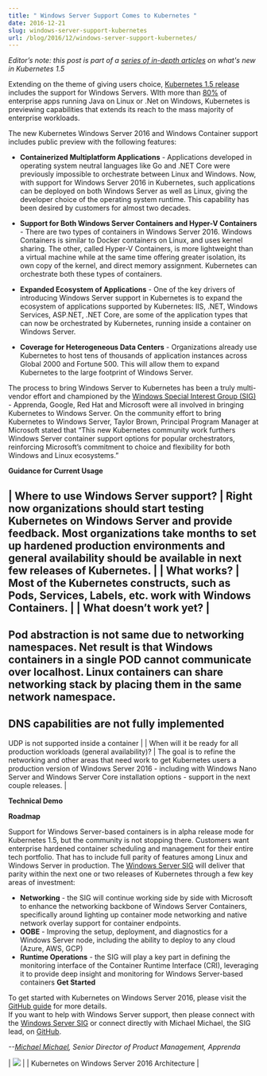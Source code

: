 ```yaml
---
title: " Windows Server Support Comes to Kubernetes "
date: 2016-12-21
slug: windows-server-support-kubernetes
url: /blog/2016/12/windows-server-support-kubernetes/
---
```

_Editor’s note: this post is part of a [series of in-depth articles](http://blog.kubernetes.io/2016/12/five-days-of-kubernetes-1.5.html) on what's new in Kubernetes 1.5_  

Extending on the theme of giving users choice, [Kubernetes 1.5 release](http://blog.kubernetes.io/2016/12/kubernetes-1.5-supporting-production-workloads.html) includes the support for Windows Servers. WIth more than [80%](http://www.gartner.com/document/3446217) of enterprise apps running Java on Linux or .Net on Windows, Kubernetes is previewing capabilities that extends its reach to the mass majority of enterprise workloads.&nbsp;  

The new Kubernetes Windows Server 2016 and Windows Container support includes public preview with the following features:  

- **Containerized Multiplatform Applications** - Applications developed in operating system neutral languages like Go and .NET Core were previously impossible to orchestrate between Linux and Windows. Now, with support for Windows Server 2016 in Kubernetes, such applications can be deployed on both Windows Server as well as Linux, giving the developer choice of the operating system runtime. This capability has been desired by customers for almost two decades.&nbsp;

- **Support for Both Windows Server Containers and Hyper-V Containers** - There are two types of containers in Windows Server 2016. Windows Containers is similar to Docker containers on Linux, and uses kernel sharing. The other, called Hyper-V Containers, is more lightweight than a virtual machine while at the same time offering greater isolation, its own copy of the kernel, and direct memory assignment. Kubernetes can orchestrate both these types of containers.&nbsp;

- **Expanded Ecosystem of Applications** - One of the key drivers of introducing Windows Server support in Kubernetes is to expand the ecosystem of applications supported by Kubernetes: IIS, .NET, Windows Services, ASP.NET, .NET Core, are some of the application types that can now be orchestrated by Kubernetes, running inside a container on Windows Server.

- **Coverage for Heterogeneous Data Centers** - Organizations already use Kubernetes to host tens of thousands of application instances across Global 2000 and Fortune 500. This will allow them to expand Kubernetes to the large footprint of Windows Server.&nbsp;

The process to bring Windows Server to Kubernetes has been a truly multi-vendor effort and championed by the [Windows Special Interest Group (SIG)](https://github.com/kubernetes/community/blob/master/sig-windows/README.md) - Apprenda, Google, Red Hat and Microsoft were all involved in bringing Kubernetes to Windows Server. On the community effort to bring Kubernetes to Windows Server, Taylor Brown, Principal Program Manager at Microsoft stated that “This new Kubernetes community work furthers Windows Server container support options for popular orchestrators, reinforcing Microsoft’s commitment to choice and flexibility for both Windows and Linux ecosystems.”  

**Guidance for Current Usage**  


|
Where to use Windows Server support?
 |
Right now organizations should start testing Kubernetes on Windows Server and provide feedback. Most organizations take months to set up hardened production environments and general availability should be available in next few releases of Kubernetes.
 |
|
What works?
 |
Most of the Kubernetes constructs, such as Pods, Services, Labels, etc. work with Windows Containers.
 |
|
What doesn’t work yet?
 |
-
Pod abstraction is not same due to networking namespaces. Net result is that Windows containers in a single POD cannot communicate over localhost. Linux containers can share networking stack by placing them in the same network namespace.
-
DNS capabilities are not fully implemented
-
UDP is not supported inside a container
 |
|
When will it be ready for all production workloads (general availability)?
 |
The goal is to refine the networking and other areas that need work to get Kubernetes users a production version of Windows Server 2016 - including with Windows Nano Server and Windows Server Core installation options - support in the next couple releases.
 |


**Technical Demo**  




**Roadmap**  

Support for Windows Server-based containers is in alpha release mode for Kubernetes 1.5, but the community is not stopping there. Customers want enterprise hardened container scheduling and management for their entire tech portfolio. That has to include full parity of features among Linux and Windows Server in production. The [Windows Server SIG](https://github.com/kubernetes/community/blob/master/sig-windows/README.md) will deliver that parity within the next one or two releases of Kubernetes through a few key areas of investment:  

- **Networking** - the SIG will continue working side by side with Microsoft to enhance the networking backbone of Windows Server Containers, specifically around lighting up container mode networking and native network overlay support for container endpoints.&nbsp;
- **OOBE** - Improving the setup, deployment, and diagnostics for a Windows Server node, including the ability to deploy to any cloud (Azure, AWS, GCP)
- **Runtime Operations** - the SIG will play a key part in defining the monitoring interface of the Container Runtime Interface (CRI), leveraging it to provide deep insight and monitoring for Windows Server-based containers
**Get Started**  

To get started with Kubernetes on Windows Server 2016, please visit the [GitHub guide](http://kubernetes.io/docs/getting-started-guides/windows/) for more details.  
If you want to help with Windows Server support, then please connect with the [Windows Server SIG](https://github.com/kubernetes/community/blob/master/sig-windows/README.md) or connect directly with Michael Michael, the SIG lead, on [GitHub](https://github.com/michmike).&nbsp;  

_--[Michael Michael](https://twitter.com/michmike77), Senior Director of Product Management, Apprenda&nbsp;_  





| ![](https://lh6.googleusercontent.com/1Lqqd5m0gHECz_yHvTas4eOOkFnB64h9j65Flrb5OHmIoaAZLUr64y2kukx5m7_QbBxnk_plxfxsQymhnO9UrcGGixDx_ZG7w0tJIzV_pnljLJLk3u3o8P1wJxNJiKbf0L077eYO) |
| Kubernetes on Windows Server 2016 Architecture |
